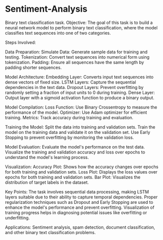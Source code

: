 # Sentiment-Analysis
 Binary text classification task.
Objective:
The goal of this task is to build a neural network model to perform binary text classification, where the model classifies text sequences into one of two categories.

Steps Involved:

Data Preparation:
   Simulate Data: Generate sample data for training and testing.
   Tokenization: Convert text sequences into numerical form using tokenization.
   Padding: Ensure all sequences have the same length by padding shorter sequences.
   
Model Architecture:
   Embedding Layer: Converts input text sequences into dense vectors of fixed size.
   LSTM Layers: Capture the sequential dependencies in the text data.
   Dropout Layers: Prevent overfitting by randomly setting a fraction of input units to 0 during training.
   Dense Layer: Output layer with a sigmoid activation function to produce a binary output.
   
Model Compilation:
   Loss Function: Use Binary Crossentropy to measure the performance of the model.
   Optimizer: Use Adam optimizer for efficient training.
   Metrics: Track accuracy during training and evaluation.
   
Training the Model:
   Split the data into training and validation sets.
   Train the model on the training data and validate it on the validation set.
   Use Early Stopping to prevent overfitting by monitoring the validation loss.
   
Model Evaluation:
   Evaluate the model's performance on the test data.
   Visualize the training and validation accuracy and loss over epochs to understand the model's learning process.
   
Visualization:
   Accuracy Plot: Shows how the accuracy changes over epochs for both training and validation sets.
   Loss Plot: Displays the loss values over epochs for both training and validation sets.
   Bar Plot: Visualizes the distribution of target labels in the dataset.
   
Key Points:
   The task involves sequential data processing, making LSTM layers suitable due to their ability to capture temporal dependencies.
   Proper regularization techniques such as Dropout and Early Stopping are used to enhance the model's performance and prevent overfitting.
   Visualization of training progress helps in diagnosing potential issues like overfitting or underfitting.
   
Applications:
   Sentiment analysis, spam detection, document classification, and other binary text classification problems.
